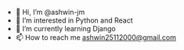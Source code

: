 - 👋 Hi, I’m @ashwin-jm
- 👀 I’m interested in Python and React
- 🌱 I’m currently learning Django
- 📫 How to reach me ashwin25112000@gmail.com

<!---
ashwin-jm/ashwin-jm is a ✨ special ✨ repository because its `README.md` (this file) appears on your GitHub profile.
You can click the Preview link to take a look at your changes.
--->
